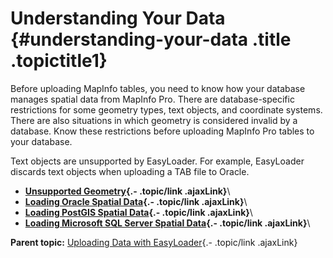Understanding Your Data {#understanding-your-data .title .topictitle1}
=======================

<div class="body conbody">

Before uploading MapInfo tables, you need to know how your database manages spatial data from MapInfo Pro. There are database-specific restrictions for some geometry types, text objects, and coordinate systems. There are also situations in which geometry is considered invalid by a database. Know these restrictions before uploading MapInfo Pro tables to your database.

Text objects are unsupported by EasyLoader. For example, EasyLoader discards text objects when uploading a TAB file to Oracle.

</div>

<div class="related-links" functx="http://www.functx.com">

<div class="related-links-title">

</div>

-   **[Unsupported Geometry](guide/../guide/unsupportedgeometry.html){.- .topic/link .ajaxLink}**\
-   **[Loading Oracle Spatial Data](guide/../guide/loadingoraclespatialdata.html){.- .topic/link .ajaxLink}**\
-   **[Loading PostGIS Spatial Data](guide/../guide/loadingpostgisspatialdata.html){.- .topic/link .ajaxLink}**\
-   **[Loading Microsoft SQL Server Spatial Data](guide/../guide/loadingsqlserverspatialdata.html){.- .topic/link .ajaxLink}**\

<div class="familylinks">

<div class="parentlink">

**Parent topic:** [Uploading Data with EasyLoader](guide/../guide/chapterintro.html){.- .topic/link .ajaxLink}

</div>

</div>

</div>
